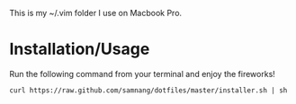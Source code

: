 This is my ~/.vim folder I use on Macbook Pro.

Installation/Usage
==================

Run the following command from your terminal and enjoy the fireworks!

    curl https://raw.github.com/samnang/dotfiles/master/installer.sh | sh
